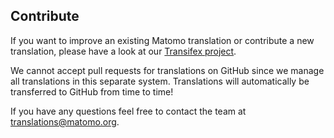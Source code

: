 ## Contribute

If you want to improve an existing Matomo translation or contribute a new translation, please have a look at our [Transifex project](https://translations.piwik.org).

We cannot accept pull requests for translations on GitHub since we manage all translations in this separate system. Translations will automatically be transferred to GitHub from time to time!

If you have any questions feel free to contact the team at translations@matomo.org.
